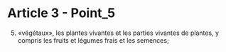 # Article 3 - Point_5

5) «végétaux», les plantes vivantes et les parties vivantes de plantes, y compris les fruits et légumes frais et les semences;